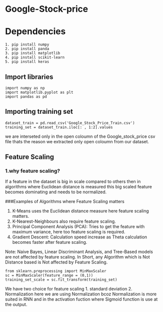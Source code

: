 # Google-Stock-price

# Dependencies
``` 
1. pip install numpy
2. pip install panda
3. pip install matplotlib
4. pip install scikit-learn
5. pip install keras 

```

## Import libraries
```
import numpy as np
import matplotlib.pyplot as plt
import pandas as pd
```

## Importing training set
```
dataset_train = pd.read_csv('Google_Stock_Price_Train.csv')
training_set = dataset_train.iloc[: , 1:2].values
```
 we are interseted only in the open coloumn of the Google_stock_price csv file thats the reason we extracted only open coloumn from our dataset.

 ## Feature Scaling
 ### 1.why feature scaling?
  If a feature in the dataset is big in scale compared to others then in algorithms where Euclidean distance is measured this big scaled feature becomes dominating and needs to be normalized.

###Examples of Algorithms where Feature Scaling matters 
1. K-Means uses the Euclidean distance measure here feature scaling matters.
2. K-Nearest-Neighbours also require feature scaling.
3. Principal Component Analysis (PCA): Tries to get the feature with maximum variance, here too feature scaling is required.
4. Gradient Descent: Calculation speed increase as Theta calculation becomes faster after feature scaling.

Note: Naive Bayes, Linear Discriminant Analysis, and Tree-Based models are not affected by feature scaling.
In Short, any Algorithm which is Not Distance based is Not affected by Feature Scaling.

```
from sklearn.preprocessing import MinMaxScaler
sc = MinMaxScaler(feature_range = (0,1))
training_set_scale = sc.fit_transform(training_set)
```
We have two choice for feature scaling 1. standard deviation 2. Normalization
here we are using Normalization bcoz Normalization is more suited in RNN and in the activation fuction where Sigmoid function is use at the output.